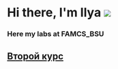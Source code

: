 # Hi there, I'm Ilya ![](https://github.com/blackcater/blackcater/raw/main/images/Hi.gif) 
### Here my labs at FAMCS_BSU
## [Второй курс](https://github.com/1ukch/BSU-FAMCS/tree/master/второй%20курс)
